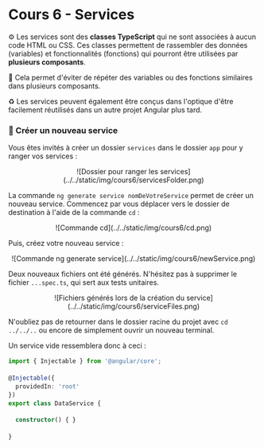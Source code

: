 # Cours 6 - Services

⚙ Les services sont des **classes TypeScript** qui ne sont associées à aucun code HTML ou CSS.
Ces classes permettent de rassembler des données (variables) et fonctionnalités (fonctions)
qui pourront être utilisées par **plusieurs composants**.

🔄 Cela permet d'éviter de répéter des variables ou des fonctions similaires dans plusieurs composants.

♻ Les services peuvent également être conçus dans l'optique d'être facilement réutilisés dans un
autre projet Angular plus tard.

### 🐣 Créer un nouveau service

Vous êtes invités à créer un dossier `services` dans le dossier `app` pour y ranger vos services :

<center>![Dossier pour ranger les services](../../static/img/cours6/servicesFolder.png)</center>

La commande `ng generate service nomDeVotreService` permet de créer un nouveau service. Commencez par
vous déplacer vers le dossier de destination à l'aide de la commande `cd` :

<center>![Commande cd](../../static/img/cours6/cd.png)</center>

Puis, créez votre nouveau service :

<center>![Commande ng generate service](../../static/img/cours6/newService.png)</center>

Deux nouveaux fichiers ont été générés. N'hésitez pas à supprimer le fichier `...spec.ts`, qui sert
aux tests unitaires.

<center>![Fichiers générés lors de la création du service](../../static/img/cours6/serviceFiles.png)</center>

N'oubliez pas de retourner dans le dossier racine du projet avec `cd ../../..` ou encore de simplement ouvrir un nouveau terminal.

Un service vide ressemblera donc à ceci :

```ts showLineNumbers
import { Injectable } from '@angular/core';

@Injectable({
  providedIn: 'root'
})
export class DataService {

  constructor() { }
  
}
```
